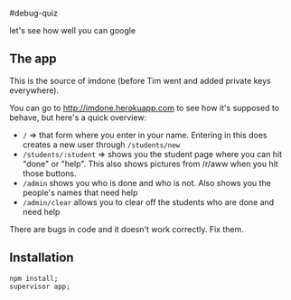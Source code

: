 #debug-quiz

let's see how well you can google

## The app
This is the source of imdone (before Tim went and added private keys everywhere). 

You can go to http://imdone.herokuapp.com to see how it's supposed to behave, but here's a quick overview:
* `/` => that form where you enter in your name. Entering in this does creates a new user through `/students/new`
* `/students/:student` => shows you the student page where you can hit "done" or "help". This also shows pictures from /r/aww when you hit those buttons.
* `/admin` shows you who is done and who is not. Also shows you the people's names that need help
* `/admin/clear` allows you to clear off the students who are done and need help

There are bugs in code and it doesn't work correctly. Fix them.

## Installation

```
npm install;
supervisor app;
```